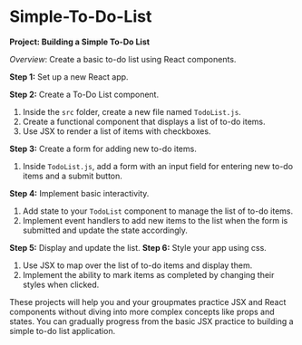 # Simple-To-Do-List

**Project: Building a Simple To-Do List**

*Overview*: Create a basic to-do list using React components.

**Step 1:** Set up a new React app.

**Step 2:** Create a To-Do List component.

1. Inside the `src` folder, create a new file named `TodoList.js`.
2. Create a functional component that displays a list of to-do items.
3. Use JSX to render a list of items with checkboxes.

**Step 3:** Create a form for adding new to-do items.

1. Inside `TodoList.js`, add a form with an input field for entering new to-do items and a submit button.

**Step 4:** Implement basic interactivity.

1. Add state to your `TodoList` component to manage the list of to-do items.
2. Implement event handlers to add new items to the list when the form is submitted and update the state accordingly.

**Step 5:** Display and update the list.
**Step 6:** Style your app using css.


1. Use JSX to map over the list of to-do items and display them.
2. Implement the ability to mark items as completed by changing their styles when clicked.

These projects will help you and your groupmates practice JSX and React components without diving into more complex concepts like props and states. You can gradually progress from the basic JSX practice to building a simple to-do list application.
